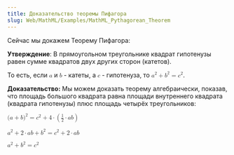```yaml
---
title: Доказательство теоремы Пифагора
slug: Web/MathML/Examples/MathML_Pythagorean_Theorem
---
```


Сейчас мы докажем Теорему Пифагора:

**Утверждение**: В прямоугольном треугольнике квадрат гипотенузы равен сумме квадратов двух других сторон (катетов).

То есть, если <math><semantics><mi>a</mi><annotation encoding="TeX">a</annotation></semantics></math> и <math><semantics><mi>b</mi><annotation encoding="TeX">b</annotation></semantics></math> - катеты, а <math><semantics><mi>c</mi><annotation encoding="TeX">c</annotation></semantics></math> - гипотенуза, то <math><semantics><mrow><msup><mi>a</mi><mn>2</mn></msup><mo>+</mo><msup><mi>b</mi><mn>2</mn></msup><mo>=</mo><msup><mi>c</mi><mn>2</mn></msup></mrow><annotation encoding="TeX">a^2 + b^2 = c^2</annotation></semantics></math>.

**Доказательство:** Мы можем доказать теорему алгебраически, показав, что площадь большого квадрата равна площади внутреннего квадрата (квадрата гипотенузы) плюс площадь четырёх треугольников:

<math><semantics><mrow><mo stretchy="false">(</mo><mi>a</mi><mo>+</mo><mi>b</mi><msup><mo stretchy="false">)</mo><mn>2</mn></msup><mo>=</mo><msup><mi>c</mi><mn>2</mn></msup><mo>+</mo><mn>4</mn><mo>⋅</mo><mrow><mo>(</mo><mrow><mfrac><mn>1</mn><mn>2</mn></mfrac><mo>⋅</mo><mi>a</mi><mi>b</mi></mrow><mo>)</mo></mrow></mrow><annotation encoding="TeX">(a + b)^2 = c^2 + 4 \cdot \left( \frac{1}{2} \cdot ab \right)</annotation></semantics></math>

<math><semantics><mrow><msup><mi>a</mi><mn>2</mn></msup><mo>+</mo><mn>2</mn><mo>⋅</mo><mi>a</mi><mi>b</mi><mo>+</mo><msup><mi>b</mi><mn>2</mn></msup><mo>=</mo><msup><mi>c</mi><mn>2</mn></msup><mo>+</mo><mn>2</mn><mo>⋅</mo><mi>a</mi><mi>b</mi></mrow><annotation encoding="TeX">a^2 + 2 \cdot ab + b^2 = c^2 + 2 \cdot ab</annotation></semantics></math>

<math><semantics><mrow><msup><mi>a</mi><mn>2</mn></msup><mo>+</mo><msup><mi>b</mi><mn>2</mn></msup><mo>=</mo><msup><mi>c</mi><mn>2</mn></msup></mrow><annotation encoding="TeX">a^2 + b^2 = c^2</annotation></semantics></math>
